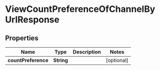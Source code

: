 

# ViewCountPreferenceOfChannelByUrlResponse


## Properties

Name | Type | Description | Notes
------------ | ------------- | ------------- | -------------
**countPreference** | **String** |  |  [optional]



